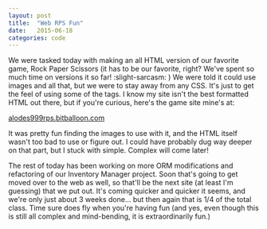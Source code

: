 ```yaml
---
layout: post
title:  "Web RPS Fun"
date:   2015-06-18 
categories: code
---
```


We were tasked today with making an all HTML version of our favorite game, Rock Paper Scissors (it has to be our favorite, right?  We've spent so much time on versions it so far! :slight-sarcasm: ) We were told it could use images and all that, but we were to stay away from any CSS.  It's just to get the feel of using some of the tags.  I know my site isn't the best formatted HTML out there, but if you're curious, here's the game site mine's at:

<a href=http://alodes999rps.bitballoon.com/>alodes999rps.bitballoon.com</a>

It was pretty fun finding the images to use with it, and the HTML itself wasn't too bad to use or figure out.  I could have probably dug way deeper on that part, but I stuck with simple.  Complex will come later!

The rest of today has been working on more ORM modifications and refactoring of our Inventory Manager project.  Soon that's going to get moved over to the web as well, so that'll be the next site (at least I'm guessing) that we put out.  It's coming quicker and quicker it seems, and we're only just about 3 weeks done... but then again that is 1/4 of the total class.  Time sure does fly when you're having fun (and yes, even though this is still all complex and mind-bending, it is extraordinarily fun.)